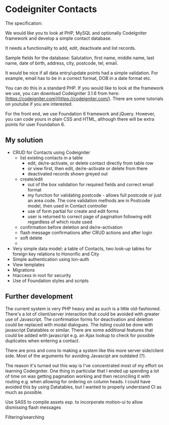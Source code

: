 # Codeigniter Contacts

The specification:

We would like you to look at PHP, MySQL and optionally CodeIgniter framework and develop a simple contact database.

It needs a functionality to add, edit, deactivate and list records.

Sample fields for the database: Salutation, first name, middle name, last name, date of birth, address, city, postcode, tel, email.

It would be nice if all data entry/update points had a simple validation. For example, email has to be in a correct format, DOB in a date format etc.

You can do this in a standard PHP. If you would like to look at the framework we use, you can download Codeigniter 3.1.6 from here: [https://codeigniter.com](https://codeigniter.com/). There are some tutorials on youtube if you are interested.

For the front end, we use Foundation 6 framework and jQuery. However, you can code yours in plain CSS and HTML, although there will be extra points for user Foundation 6.

## My solution

- CRUD for Contacts using Codeigniter
  - list existing contacts in a table
    - edit, de/re-activate, or delete contact directly from table row
    - or view first, then edit, de/re-activate or delete from there
    - deactivated records shown greyed out
  - create/edit 
    - out of the box validation for required fields and correct email format
    - my function for validating postcode - allows full postcode or just an area code. The core validation methods are in Postcode model, then used in Contact controller
    - use of form partial for create and edit forms
    - user is returned to correct page of pagination following edit regardless of which route used
  - confirmation before deletion and de/re-activation
  - flash message confirmations after CRUD actions and after login
  - soft delete
  - 
- Very simple data model: a table of Contacts, two look-up tables for foreign key relations to Honorific and City
- Simple authentication using Ion-auth
- View templates
- Migrations
- htaccess in root for security
- Use of Foundation styles and scripts

## Further development

The current system is very PHP heavy and as such is a little old-fashioned. There's a lot of client/server interaction that could be avoided with greater use of Javascript. The confirmation forms for deactivation and deletion could be replaced with modal dialogues. The listing could be done with javascript Datatables or similar. There are some additional features that could be added with javascript e.g. an Ajax lookup to check for possible duplicates when entering a contact.

There are pros and cons to making a system like this more server side/client side. Most of the arguments for avoiding Javascipt are outdated (?). 

The reason it's turned out this way is I've concentrated most of my effort on learning Codeigniter. One thing in particular that I ended up spending a lot of time on was getting pagination working and then reconciling it with routing e.g. when allowing for ordering on column heads. I could have avoided this by using Datatables, but I wanted to properly understand CI as much as possible.

Use SASS to compile assets esp. to incorporate motion-ui to allow dismissing flash messages

Filtering/searching
